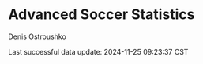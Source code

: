 # Advanced Soccer Statistics
Denis Ostroushko

<!-- gfm -->

Last successful data update: 2024-11-25 09:23:37 CST
